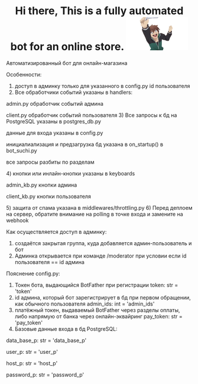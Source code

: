 <h1 align="center">Hi there, This is a fully automated bot for an online store.
<img src="https://github.com/Yomorad/yomorad/blob/main/icons/pantsu-konosuba.gif" height="90"/></h1>

Автоматизированный бот для онлайн-магазина

Особенности:
1) доступ в админку только для указанного в config.py id пользователя
2) Все обработчики событий указаны в handlers:
 <p>   admin.py    обработчик событий админа</p>
<p>    client.py   обработчик событий пользователя
3) Все запросы к бд на PostgreSQL указаны в postgres_db.py
<p>    данные для входа указаны в config.py</p>
<p>    инициалиализация и предзагрузка бд указана в on_startup() в bot_suchi.py</p>
<p>    все запросы разбиты по разделам</p>
4) кнопки или инлайн-кнопки указаны в keyboards
<p>    admin_kb.py    кнопки админа</p>
<p>    client_kb.py   кнопки пользователя</p>
5) защита от спама указана в middlewares/throttling.py
6) Перед деплоем на сервер, обратите внимание на polling в точке входа и замените на webhook

Как осуществляется доступ в админку:
1) создаётся закрытая группа, куда добавляется админ-пользователь и бот
2) Админка открывается при команде /moderator при условии если id пользователя == id админа

Пояснение config.py:
1) Токен бота, выдающийся BotFather при регистрации
token: str = 'token' 
2) id админа, который бот зарегистрирует в бд при первом обращении, как обычного пользователя
admin_ids: int = 'admin_ids'
3) платёжный токен, выдаваемый BotFather через разделы оплаты, либо напрямую от банка через онлайн-эквайринг
pay_token: str = 'pay_token'
4) Базовые данные входа в бд PostgreSQL:
<p>    data_base_p: str = 'data_base_p'</p>
<p>    user_p: str = 'user_p'</p>
<p>    host_p: str = 'host_p'</p>
<p>    password_p: str = 'password_p'</p>
